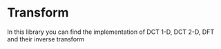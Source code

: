 # Transform
In this library you can find the implementation of DCT 1-D, DCT 2-D, DFT and their inverse transform
